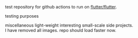 test repository for github actions to run on [flutter/flutter](https://github.com/flutter/flutter/tree/master/.github/workflows).

testing purposes

miscellaneous light-weight interesting small-scale side projects.   <br />
I have removed all images. repo should load faster now.
